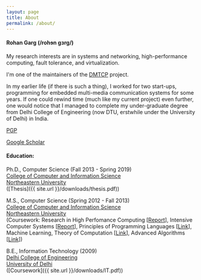 ```yaml
---
layout: page
title: About
permalink: /about/
---
```


#### Rohan Garg (/rohɘn gɜrg/)

My research interests are in systems and networking, high-performance
computing, fault tolerance, and virtualization.

I'm one of the maintainers of the [DMTCP](http://www.dmtcp.sf.net) project.

In my earlier life (if there is such a thing), I worked for two
start-ups, programming for embedded multi-media communication systems
for some years. If one could rewind time (much like my current
project) even further, one would notice that I managed to complete
my under-graduate degree from Delhi College of Engineering (now
DTU, erstwhile under the University of Delhi) in India.

[PGP](./rgarg.gpg.txt)

[Google Scholar](https://scholar.google.com/citations?user=o3Q6pjoAAAAJ)

#### Education:

Ph.D., Computer Science (Fall 2013 - Spring 2019)  
[College of Computer and Information Science](https://www.ccs.neu.edu/)  
[Northeastern University](https://www.neu.edu)  
\([Thesis]({{ site.url }}/downloads/thesis.pdf)\)

M.S., Computer Science (Spring 2012 - Fall 2013)  
[College of Computer and Information Science](https://www.ccs.neu.edu/)  
[Northeastern University](https://www.neu.edu)  
\(Coursework: Research in High Perfomance Computing \[[Report](#)\],
Intensive Computer Systems \[[Report](#)\], Principles of Programming
Languages
\[[Link](http://www.ccs.neu.edu/home/matthias/7400-f12/index.html)\],
Machine Learning, Theory of Computation
\[[Link](http://www.ccs.neu.edu/home/viola/classes/toc-gra-Spring13.html)\],
Advanced Algorithms
\[[Link](http://www.ccs.neu.edu/home/viola/classes/toc-gra-Spring13.html)\]\)

B.E., Information Technology (2009)  
[Delhi College of Engineering](http://www.dce.ac.in)  
[University of Delhi](http://www.du.ac.in)  
\([Coursework]({{ site.url }}/downloads/IT.pdf)\)
